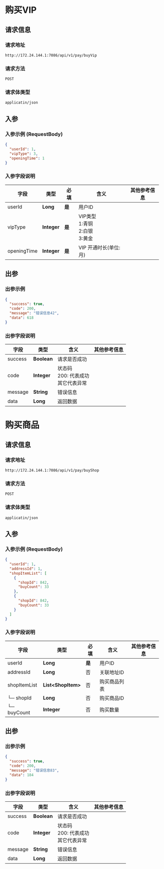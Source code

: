 # 购买VIP

## 请求信息

### 请求地址
```
http://172.24.144.1:7086/api/v1/pay/buyVip
```

### 请求方法
```
POST
```

### 请求体类型
```
applicatin/json
```

## 入参
### 入参示例 (RequestBody)
```json
{
  "userId": 1,
  "vipType": 3,
  "openingTime": 1
}
```


### 入参字段说明

| **字段** | **类型** | **必填** | **含义** | **其他参考信息** |
| -------- | -------- | -------- | -------- | -------- |
| userId     | **Long**     | **是**  |  用户ID |   |
| vipType     | **Integer**     | **是**  |  VIP类型<br>1:青铜<br>2:白银<br>3:黄金 |   |
| openingTime     | **Integer**     | **是**  |  VIP 开通时长(单位:月) |   |

## 出参
### 出参示例
```json
{
  "success": true,
  "code": 200,
  "message": "错误信息42",
  "data": 618
}
```


### 出参字段说明

| **字段** | **类型**  | **含义** | **其他参考信息** |
| -------- | -------- | -------- | -------- |
| success     | **Boolean**    |  请求是否成功 |   |
| code     | **Integer**    |  状态码<br>200: 代表成功<br>其它代表异常 |   |
| message     | **String**    |  错误信息 |   |
| data     | **Long**    |  返回数据 |   |




# 购买商品

## 请求信息

### 请求地址
```
http://172.24.144.1:7086/api/v1/pay/buyShop
```

### 请求方法
```
POST
```

### 请求体类型
```
applicatin/json
```

## 入参
### 入参示例 (RequestBody)
```json
{
  "userId": 1,
  "addressId": 1,
  "shopItemList": [
    {
      "shopId": 842,
      "buyCount": 33
    },
    {
      "shopId": 842,
      "buyCount": 33
    }
  ]
}
```


### 入参字段说明

| **字段** | **类型** | **必填** | **含义** | **其他参考信息** |
| -------- | -------- | -------- | -------- | -------- |
| userId     | **Long**     | **是**  |  用户ID |   |
| addressId     | **Long**     | 否  |  关联地址ID |   |
| shopItemList     | **List\<ShopItem\>**     | 否  |  购买商品列表 |   |
|└─ shopId     | **Long**     | 否  |  购买商品ID |   |
|└─ buyCount     | **Integer**     | 否  |  购买数量 |   |

## 出参
### 出参示例
```json
{
  "success": true,
  "code": 200,
  "message": "错误信息83",
  "data": 184
}
```


### 出参字段说明

| **字段** | **类型**  | **含义** | **其他参考信息** |
| -------- | -------- | -------- | -------- |
| success     | **Boolean**    |  请求是否成功 |   |
| code     | **Integer**    |  状态码<br>200: 代表成功<br>其它代表异常 |   |
| message     | **String**    |  错误信息 |   |
| data     | **Long**    |  返回数据 |   |




